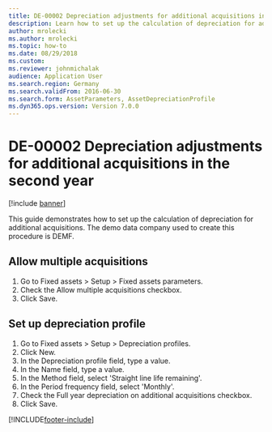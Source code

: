 ```yaml
--- 
title: DE-00002 Depreciation adjustments for additional acquisitions in the second year
description: Learn how to set up the calculation of depreciation for additional acquisitions, including a step-by-step process on setting up depreciation profiles. 
author: mrolecki
ms.author: mrolecki
ms.topic: how-to
ms.date: 08/29/2018
ms.custom:
ms.reviewer: johnmichalak   
audience: Application User 
ms.search.region: Germany
ms.search.validFrom: 2016-06-30
ms.search.form: AssetParameters, AssetDepreciationProfile
ms.dyn365.ops.version: Version 7.0.0 
---
```


# DE-00002 Depreciation adjustments for additional acquisitions in the second year

[!include [banner](../../includes/banner.md)]

This guide demonstrates how to set up the calculation of depreciation for additional acquisitions. The demo data company used to create this procedure is DEMF.


## Allow multiple acquisitions
1. Go to Fixed assets > Setup > Fixed assets parameters.
2. Check the Allow multiple acquisitions checkbox.
3. Click Save.

## Set up depreciation profile
1. Go to Fixed assets > Setup > Depreciation profiles.
2. Click New.
3. In the Depreciation profile field, type a value.
4. In the Name field, type a value.
5. In the Method field, select 'Straight line life remaining'.
6. In the Period frequency field, select 'Monthly'.
7. Check the Full year depreciation on additional acquisitions checkbox.
8. Click Save.



[!INCLUDE[footer-include](../../../includes/footer-banner.md)]